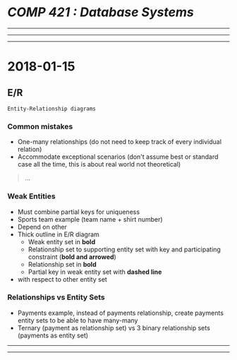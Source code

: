 # ___COMP 421 : Database Systems___

---

---

---

# 2018-01-15

## E/R
    Entity-Relationship diagrams

### Common mistakes
* One-many relationships (do not need to keep track of every individual relation)
* Accommodate exceptional scenarios (don't assume best or standard case all the time, this is about real world not theoretical)

> ...

### Weak Entities
- Must combine partial keys for uniqueness
- Sports team example (team name + shirt number)
- Depend on other
- Thick outline in E/R diagram
  - Weak entity set in **bold**
  - Relationship set to supporting entity set with key and participating constraint (**bold and arrowed**)
  - Relationship set in **bold**
  - Partial key in weak entity set with **dashed line**
- with respect to other entity set

### Relationships vs Entity Sets
- Payments example, instead of payments relationship, create payments entity sets to be able to have many-many
- Ternary (payment as relationship set) vs 3 binary relationship sets (payments as entity set)

---

---
